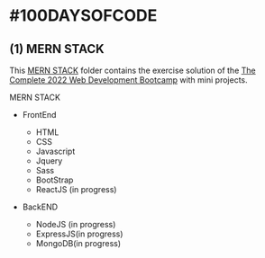 # #100DAYSOFCODE

## (1) MERN STACK

This [MERN STACK](https://github.com/HimaRaniMathews/100DaysOfCode/tree/main/MERN%20STACK%20-%20Angela%20Yu) folder contains the exercise solution of the [The Complete 2022 Web Development Bootcamp](https://www.udemy.com/course/the-complete-web-development-bootcamp/) with mini projects.

MERN STACK 
- FrontEnd
  - HTML
  - CSS
  - Javascript
  - Jquery
  - Sass
  - BootStrap
  - ReactJS (in progress)
 
- BackEND
  - NodeJS (in progress)
  - ExpressJS(in progress)
  - MongoDB(in progress)


